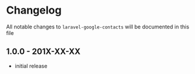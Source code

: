 # Changelog

All notable changes to `laravel-google-contacts` will be documented in this file

## 1.0.0 - 201X-XX-XX

- initial release
